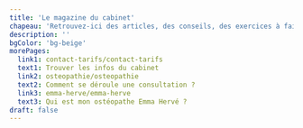 ```yaml
---
title: 'Le magazine du cabinet'
chapeau: 'Retrouvez-ici des articles, des conseils, des exercices à faire chez vous et tout ce qu’il faut pour vous sentir mieux.'
description: ''
bgColor: 'bg-beige'
morePages:
  link1: contact-tarifs/contact-tarifs
  text1: Trouver les infos du cabinet
  link2: osteopathie/osteopathie
  text2: Comment se déroule une consultation ?
  link3: emma-herve/emma-herve
  text3: Qui est mon ostéopathe Emma Hervé ?
draft: false
---
```

